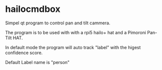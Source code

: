 # hailocmdbox
Simpel qt program to control pan and tilt cammera.

The program is to be used with with a rpi5 hailo+ hat and a Pimoroni Pan-Tilt HAT.

In default mode the program will auto track "label" with the higest confidence score.

Default Label name is "person"
